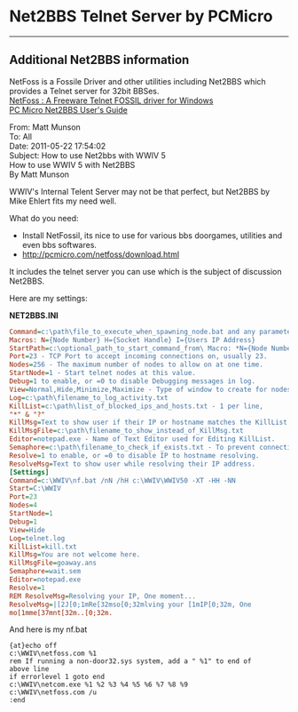 # Net2BBS Telnet Server by PCMicro
***

## Additional Net2BBS information
NetFoss is a Fossile Driver and other utilities including Net2BBS which 
provides a Telnet server for 32bit BBSes.  
[NetFoss : A Freeware Telnet FOSSIL driver for Windows](http://pcmicro.com/NetFoss/)  
[PC Micro Net2BBS User's Guide](http://pcmicro.com/netfoss/guide/NET2BBS.HTML)  

From: Matt Munson  
To: All  
Date: 2011-05-22 17:54:02  
Subject: How to use Net2bbs with WWIV 5  
How to use WWIV 5 with Net2BBS  
By Matt Munson  

WWIV's Internal Telent Server may not be that perfect, but Net2BBS by 
Mike Ehlert fits my need well.

What do you need:

* Install NetFossil, its nice to use for various bbs doorgames, utilities and
even bbs softwares.
* http://pcmicro.com/netfoss/download.html

It includes the telnet server you can use which is the subject of discussion Net2BBS.

Here are my settings:

**NET2BBS.INI**
```INI
Command=c:\path\file_to_execute_when_spawning_node.bat and any parameters
Macros: N={Node Number} H={Socket Handle} I={Users IP Address}
StartPath=c:\optional_path_to_start_command_from\ Macro: *N={Node Number}
Port=23 - TCP Port to accept incoming connections on, usually 23.
Nodes=256 - The maximum number of nodes to allow on at one time.
StartNode=1 - Start telnet nodes at this value.
Debug=1 to enable, or =0 to disable Debugging messages in log.
View=Normal,Hide,Minimize,Maximize - Type of window to create for nodes. 
Log=c:\path\filename_to_log_activity.txt
KillList=c:\path\list_of_blocked_ips_and_hosts.txt - 1 per line,
"*" & "?"
KillMsg=Text to show user if their IP or hostname matches the KillList 
KillMsgFile=c:\path\filename_to_show_instead_of_KillMsg.txt
Editor=notepad.exe - Name of Text Editor used for Editing KillList.
Semaphore=c:\path\filename_to_check_if_exists.txt - To prevent connections
Resolve=1 to enable, or =0 to disable IP to hostname resolving.
ResolveMsg=Text to show user while resolving their IP address.
[Settings]
Command=c:\WWIV\nf.bat /nN /hH c:\WWIV\WWIV50 -XT -HH -NN
Start=C:\WWIV
Port=23
Nodes=4
StartNode=1
Debug=1
View=Hide
Log=telnet.log
KillList=kill.txt
KillMsg=You are not welcome here.
KillMsgFile=goaway.ans
Semaphore=wait.sem
Editor=notepad.exe
Resolve=1
REM ResolveMsg=Resolving your IP, One moment...
ResolveMsg=|[2J[0;1mRe[32mso[0;32mlving your [1mIP[0;32m, One
mo[1mme[37mnt[32m..[0;32m.
```

And here is my nf.bat
```batch
{at}echo off
c:\WWIV\netfoss.com %1 
rem If running a non-door32.sys system, add a " %1" to end of
above line 
if errorlevel 1 goto end
c:\WWIV\netcom.exe %1 %2 %3 %4 %5 %6 %7 %8 %9
c:\WWIV\netfoss.com /u
:end
```

